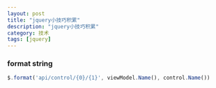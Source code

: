 ```yaml
---
layout: post
title: "jquery小技巧积累"
description: "jquery小技巧积累"
category: 技术
tags: [jquery]
---
```

### format string

```javascript
$.format('api/control/{0}/{1}', viewModel.Name(), control.Name())
```
